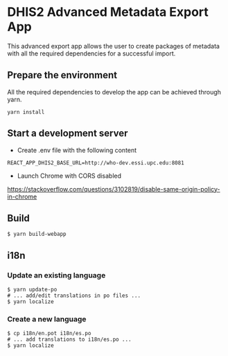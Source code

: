 # DHIS2 Advanced Metadata Export App

This advanced export app allows the user to create packages of metadata with all the required  dependencies for a successful import.

## Prepare the environment

All the required dependencies to develop the app can be achieved through yarn.

```
yarn install
```

## Start a development server

- Create .env file with the following content

```
REACT_APP_DHIS2_BASE_URL=http://who-dev.essi.upc.edu:8081
```

- Launch Chrome with CORS disabled

https://stackoverflow.com/questions/3102819/disable-same-origin-policy-in-chrome

## Build

```
$ yarn build-webapp
```

## i18n

### Update an existing language

```
$ yarn update-po
# ... add/edit translations in po files ...
$ yarn localize
```

### Create a new language

```
$ cp i18n/en.pot i18n/es.po
# ... add translations to i18n/es.po ...
$ yarn localize
```

